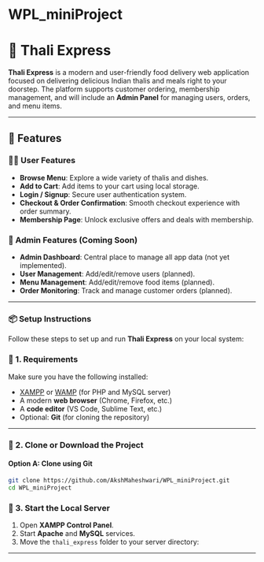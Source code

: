# WPL_miniProject

# 🍱 Thali Express

**Thali Express** is a modern and user-friendly food delivery web application focused on delivering delicious Indian thalis and meals right to your doorstep. The platform supports customer ordering, membership management, and will include an **Admin Panel** for managing users, orders, and menu items.

---

## 🚀 Features

### 🧑‍🍳 User Features
- **Browse Menu**: Explore a wide variety of thalis and dishes.
- **Add to Cart**: Add items to your cart using local storage.
- **Login / Signup**: Secure user authentication system.
- **Checkout & Order Confirmation**: Smooth checkout experience with order summary.
- **Membership Page**: Unlock exclusive offers and deals with membership.

### 🔐 Admin Features (Coming Soon)
- **Admin Dashboard**: Central place to manage all app data (not yet implemented).
- **User Management**: Add/edit/remove users (planned).
- **Menu Management**: Add/edit/remove food items (planned).
- **Order Monitoring**: Track and manage customer orders (planned).
  
---
### 📦 Setup Instructions

Follow these steps to set up and run **Thali Express** on your local system:


### 🔧 1. Requirements

Make sure you have the following installed:

- [XAMPP](https://www.apachefriends.org/index.html) or [WAMP](https://www.wampserver.com/) (for PHP and MySQL server)
- A modern **web browser** (Chrome, Firefox, etc.)
- A **code editor** (VS Code, Sublime Text, etc.)
- Optional: **Git** (for cloning the repository)

---

### 📁 2. Clone or Download the Project

#### Option A: Clone using Git

```bash
git clone https://github.com/AkshMaheshwari/WPL_miniProject.git
cd WPL_miniProject
```
### 🚀 3. Start the Local Server

1. Open **XAMPP Control Panel**.
2. Start **Apache** and **MySQL** services.
3. Move the `thali_express` folder to your server directory:




---
